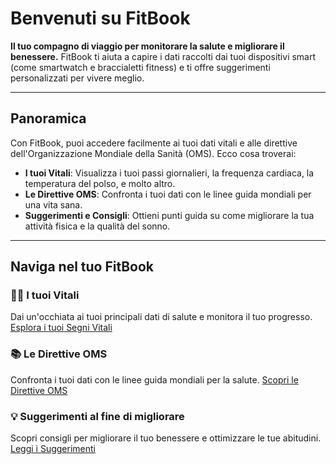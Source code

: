 # Benvenuti su **FitBook**

**Il tuo compagno di viaggio per monitorare la salute e migliorare il benessere.**
FitBook ti aiuta a capire i dati raccolti dai tuoi dispositivi smart (come smartwatch e braccialetti fitness) e ti offre suggerimenti personalizzati per vivere meglio.

---

## Panoramica

Con FitBook, puoi accedere facilmente ai tuoi dati vitali e alle direttive dell'Organizzazione Mondiale della Sanità (OMS). Ecco cosa troverai:

- **I tuoi Vitali**: Visualizza i tuoi passi giornalieri, la frequenza cardiaca, la temperatura del polso, e molto altro.
- **Le Direttive OMS**: Confronta i tuoi dati con le linee guida mondiali per una vita sana.
- **Suggerimenti e Consigli**: Ottieni punti guida su come migliorare la tua attività fisica e la qualità del sonno.

---

## Naviga nel tuo FitBook

### 🧑‍⚕️ **I tuoi Vitali**
Dai un'occhiata ai tuoi principali dati di salute e monitora il tuo progresso.
[Esplora i tuoi Segni Vitali](vitali.md)

### 📚 **Le Direttive OMS**
Confronta i tuoi dati con le linee guida mondiali per la salute.
[Scopri le Direttive OMS](OMS.md)

### 💡 **Suggerimenti al fine di migliorare**
Scopri consigli per migliorare il tuo benessere e ottimizzare le tue abitudini.
[Leggi i Suggerimenti](suggerimenti.md)
